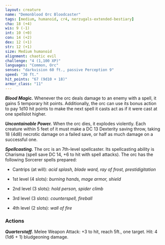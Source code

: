 ```yaml
---
layout: creature
name: "Demonblood Orc Bloodcaster"
tags: [medium, humanoid, cr4, nerzugals-extended-bestiary]
cha: 18 (+4)
wis: 9 (-1)
int: 10 (+0)
con: 14 (+2)
dex: 12 (+1)
str: 12 (+1)
size: Medium humanoid
alignment: chaotic evil
challenge: "4 (1,100 XP)"
languages: "Common, Orc"
senses: "darkvision 60 ft., passive Perception 9"
speed: "30 ft."
hit_points: "67 (9d10 + 18)"
armor_class: "11"
---
```


***Blood Magic.*** Whenever the orc deals damage to an
enemy with a spell, it gains 5 temporary hit points.
Additionally, the orc can use its bonus action to pay
1d10 hit points to make the next spell it casts act
as if it were cast at one spellslot higher.

***Uncontainable Power.*** When the orc dies, it
explodes violently. Each creature within 5 feet of it
must make a DC 13 Dexterity saving throw, taking
18 (4d8) necrotic damage on a failed save, or half
as much damage on a successful one.

***Spellcasting.*** The orc is an 7th-level spellcaster. Its
spellcasting ability is Charisma (spell save DC 14,
+6 to hit with spell attacks). The orc has the
following Sorcerer spells prepared:

* Cantrips (at will): <i>acid splash, blade ward, ray of frost, prestidigitation</i>

* 1st level (4 slots): <i>burning hands, mage armor, shield</i>

* 2nd level (3 slots): <i>hold person, spider climb</i>

* 3rd level (3 slots): <i>counterspell, fireball</i>

* 4th level (2 slots): <i>wall of fire</i>

### Actions

***Quarterstaff.*** Melee Weapon Attack: +3 to hit, reach
5ft., one target. Hit: 4 (1d6 + 1) bludgeoning
damage.
